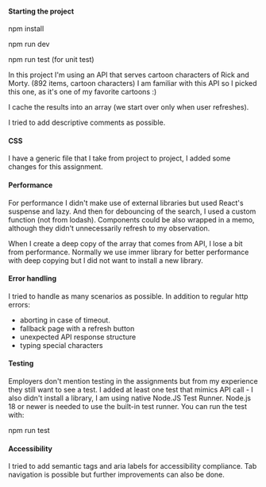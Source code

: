 
#### Starting the project

npm install

npm run dev

npm run test (for unit test)

In this project I'm using an API that serves cartoon characters of Rick and Morty. (892 items, cartoon characters)
I am familiar with this API so I picked this one, as it's one of my favorite cartoons :)

I cache the results into an array (we start over only when user refreshes).

I tried to add descriptive comments as possible.

#### CSS
I have a generic file that I take from project to project, I added some changes for this assignment.

#### Performance
For performance I didn't make use of external libraries but used React's suspense and lazy.
And then for debouncing of the search, I used a custom function (not from lodash).
Components could be also wrapped in a memo, although they didn't unnecessarily refresh to my observation.

When I create a deep copy of the array that comes from API, I lose a bit from performance. Normally we use immer library for better performance with deep copying but I did not want to install a new library.

#### Error handling
I tried to handle as many scenarios as possible. In addition to regular http errors:

- aborting in case of timeout.
- fallback page with a refresh button
- unexpected API response structure
- typing special characters

#### Testing
Employers don't mention testing in the assignments but from my experience they still want to see a test. I added at least one test that mimics API call - I also didn't install a library, 
I am using native Node.JS Test Runner.
Node.js 18 or newer is needed to use the built-in test runner. You can run the test with:

npm run test

#### Accessibility
I tried to add semantic tags and aria labels for accessibility compliance. Tab navigation is possible but further improvements can also be done.
